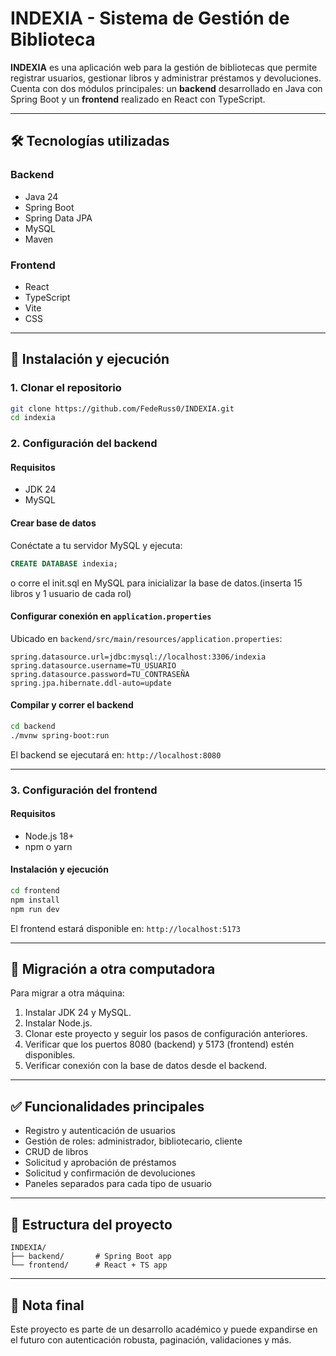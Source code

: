 
# INDEXIA - Sistema de Gestión de Biblioteca

**INDEXIA** es una aplicación web para la gestión de bibliotecas que permite registrar usuarios, gestionar libros y administrar préstamos y devoluciones. Cuenta con dos módulos principales: un **backend** desarrollado en Java con Spring Boot y un **frontend** realizado en React con TypeScript.

---

## 🛠️ Tecnologías utilizadas

### Backend
- Java 24
- Spring Boot
- Spring Data JPA
- MySQL
- Maven

### Frontend
- React
- TypeScript
- Vite
- CSS

---

## 🚀 Instalación y ejecución

### 1. Clonar el repositorio

```bash
git clone https://github.com/FedeRuss0/INDEXIA.git
cd indexia
```

### 2. Configuración del backend

#### Requisitos
- JDK 24
- MySQL

#### Crear base de datos

Conéctate a tu servidor MySQL y ejecuta:

```sql
CREATE DATABASE indexia;
```
o corre el init.sql en MySQL para inicializar la base de datos.(inserta 15 libros y 1 usuario de cada rol)

#### Configurar conexión en `application.properties`

Ubicado en `backend/src/main/resources/application.properties`:

```properties
spring.datasource.url=jdbc:mysql://localhost:3306/indexia
spring.datasource.username=TU_USUARIO
spring.datasource.password=TU_CONTRASEÑA
spring.jpa.hibernate.ddl-auto=update
```

#### Compilar y correr el backend

```bash
cd backend
./mvnw spring-boot:run
```

El backend se ejecutará en: `http://localhost:8080`

---

### 3. Configuración del frontend

#### Requisitos
- Node.js 18+
- npm o yarn

#### Instalación y ejecución

```bash
cd frontend
npm install
npm run dev
```

El frontend estará disponible en: `http://localhost:5173`

---

## 🔄 Migración a otra computadora

Para migrar a otra máquina:

1. Instalar JDK 24 y MySQL.
2. Instalar Node.js.
3. Clonar este proyecto y seguir los pasos de configuración anteriores.
4. Verificar que los puertos 8080 (backend) y 5173 (frontend) estén disponibles.
5. Verificar conexión con la base de datos desde el backend.

---

## ✅ Funcionalidades principales

- Registro y autenticación de usuarios
- Gestión de roles: administrador, bibliotecario, cliente
- CRUD de libros
- Solicitud y aprobación de préstamos
- Solicitud y confirmación de devoluciones
- Paneles separados para cada tipo de usuario

---

## 📂 Estructura del proyecto

```
INDEXIA/
├── backend/       # Spring Boot app
└── frontend/      # React + TS app
```

---

## 📌 Nota final

Este proyecto es parte de un desarrollo académico y puede expandirse en el futuro con autenticación robusta, paginación, validaciones y más.

